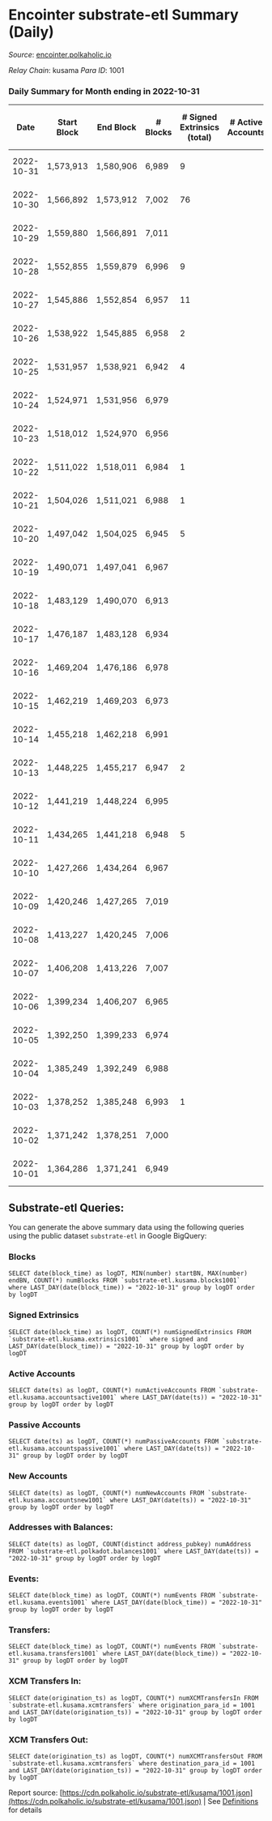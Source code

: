 # Encointer substrate-etl Summary (Daily)

_Source_: [encointer.polkaholic.io](https://encointer.polkaholic.io)

*Relay Chain*: kusama
*Para ID*: 1001



### Daily Summary for Month ending in 2022-10-31


| Date | Start Block | End Block | # Blocks | # Signed Extrinsics (total) | # Active Accounts | # Passive | # New | # Addresses with Balances | # Events | # Transfers | # XCM Transfers In | # XCM Transfers Out | Issues | 
| ---- | ----------- | --------- | -------- | --------------------------- | ----------------- | --------- | ----- | ------------------------- | -------- | ----------- | ------------------ | ------------------- | ------ |
| 2022-10-31 | 1,573,913 | 1,580,906 | 6,989 | 9 |  |  |  | 721 | 13,996 |   |   |   | 5 missing (0.07%) |
| 2022-10-30 | 1,566,892 | 1,573,912 | 7,002 | 76 |  |  |  | 720 | 14,192 |   |   |   | 19 missing (0.27%) |
| 2022-10-29 | 1,559,880 | 1,566,891 | 7,011 |  |  |  |  |  | 14,025 |   |   |   | 1 missing (0.01%) |
| 2022-10-28 | 1,552,855 | 1,559,879 | 6,996 | 9 |  |  |  |  | 14,022 |   |   |   | 29 missing (0.41%) |
| 2022-10-27 | 1,545,886 | 1,552,854 | 6,957 | 11 |  |  |  | 715 | 13,973 | 10 ($7.22) | 1 ($355.33) |   | 12 missing (0.17%) |
| 2022-10-26 | 1,538,922 | 1,545,885 | 6,958 | 2 |  |  |  | 703 | 13,933 |   | 1 ($0.36) |   | 6 missing (0.09%) |
| 2022-10-25 | 1,531,957 | 1,538,921 | 6,942 | 4 |  |  |  | 701 | 13,900 |   |   |   | 23 missing (0.33%) |
| 2022-10-24 | 1,524,971 | 1,531,956 | 6,979 |  |  |  |  | 697 | 13,958 |   |   |   | 7 missing (0.10%) |
| 2022-10-23 | 1,518,012 | 1,524,970 | 6,956 |  |  |  |  | 697 | 13,912 |   |   |   | 3 missing (0.04%) |
| 2022-10-22 | 1,511,022 | 1,518,011 | 6,984 | 1 |  |  |  |  | 13,989 |   |   |   | 6 missing (0.09%) |
| 2022-10-21 | 1,504,026 | 1,511,021 | 6,988 | 1 |  |  |  |  | 13,978 |   |   |   | 8 missing (0.11%) |
| 2022-10-20 | 1,497,042 | 1,504,025 | 6,945 | 5 |  |  |  |  | 13,946 |   |   |   | 39 missing (0.56%) |
| 2022-10-19 | 1,490,071 | 1,497,041 | 6,967 |  |  |  |  | 695 | 13,936 |   |   |   | 4 missing (0.06%) |
| 2022-10-18 | 1,483,129 | 1,490,070 | 6,913 |  |  |  |  | 695 | 13,826 |   |   |   | 29 missing (0.42%) |
| 2022-10-17 | 1,476,187 | 1,483,128 | 6,934 |  |  |  |  | 692 | 13,868 |   |   |   | 8 missing (0.12%) |
| 2022-10-16 | 1,469,204 | 1,476,186 | 6,978 |  |  |  |  | 691 | 13,956 |   |   |   | 5 missing (0.07%) |
| 2022-10-15 | 1,462,219 | 1,469,203 | 6,973 |  |  |  |  | 690 | 13,949 |   |   |   | 12 missing (0.17%) |
| 2022-10-14 | 1,455,218 | 1,462,218 | 6,991 |  |  |  |  | 690 | 13,982 |   |   |   | 10 missing (0.14%) |
| 2022-10-13 | 1,448,225 | 1,455,217 | 6,947 | 2 |  |  |  |  | 13,904 |   | 1 ($1.95) |   | 46 missing (0.66%) |
| 2022-10-12 | 1,441,219 | 1,448,224 | 6,995 |  |  |  |  | 660 | 13,992 |   |   |   | 11 missing (0.16%) |
| 2022-10-11 | 1,434,265 | 1,441,218 | 6,948 | 5 |  |  |  | 659 | 13,948 |   |   |   | 6 missing (0.09%) |
| 2022-10-10 | 1,427,266 | 1,434,264 | 6,967 |  |  |  |  | 659 | 13,935 |   |   |   | 32 missing (0.46%) |
| 2022-10-09 | 1,420,246 | 1,427,265 | 7,019 |  |  |  |  | 658 | 14,043 |   |   |   | 1 missing (0.01%) |
| 2022-10-08 | 1,413,227 | 1,420,245 | 7,006 |  |  |  |  | 658 | 14,012 |   |   |   | 13 missing (0.19%) |
| 2022-10-07 | 1,406,208 | 1,413,226 | 7,007 |  |  |  |  | 658 | 14,014 |   |   |   | 12 missing (0.17%) |
| 2022-10-06 | 1,399,234 | 1,406,207 | 6,965 |  |  |  |  | 655 | 13,930 |   |   |   | 9 missing (0.13%) |
| 2022-10-05 | 1,392,250 | 1,399,233 | 6,974 |  |  |  |  | 655 | 13,948 |   |   |   | 10 missing (0.14%) |
| 2022-10-04 | 1,385,249 | 1,392,249 | 6,988 |  |  |  |  | 653 | 13,976 |   |   |   | 13 missing (0.19%) |
| 2022-10-03 | 1,378,252 | 1,385,248 | 6,993 | 1 |  |  |  |  | 13,994 | 1 ($1.55) |   |   | 4 missing (0.06%) |
| 2022-10-02 | 1,371,242 | 1,378,251 | 7,000 |  |  |  |  |  | 14,002 |   |   |   | 10 missing (0.14%) |
| 2022-10-01 | 1,364,286 | 1,371,241 | 6,949 |  |  |  |  |  | 13,898 |   |   |   | 7 missing (0.10%) |

## Substrate-etl Queries:
You can generate the above summary data using the following queries using the public dataset `substrate-etl` in Google BigQuery:


### Blocks
```
SELECT date(block_time) as logDT, MIN(number) startBN, MAX(number) endBN, COUNT(*) numBlocks FROM `substrate-etl.kusama.blocks1001`  where LAST_DAY(date(block_time)) = "2022-10-31" group by logDT order by logDT
```


### Signed Extrinsics
```
SELECT date(block_time) as logDT, COUNT(*) numSignedExtrinsics FROM `substrate-etl.kusama.extrinsics1001`  where signed and LAST_DAY(date(block_time)) = "2022-10-31" group by logDT order by logDT
```


### Active Accounts
```
SELECT date(ts) as logDT, COUNT(*) numActiveAccounts FROM `substrate-etl.kusama.accountsactive1001` where LAST_DAY(date(ts)) = "2022-10-31" group by logDT order by logDT
```


### Passive Accounts
```
SELECT date(ts) as logDT, COUNT(*) numPassiveAccounts FROM `substrate-etl.kusama.accountspassive1001` where LAST_DAY(date(ts)) = "2022-10-31" group by logDT order by logDT
```


### New Accounts
```
SELECT date(ts) as logDT, COUNT(*) numNewAccounts FROM `substrate-etl.kusama.accountsnew1001` where LAST_DAY(date(ts)) = "2022-10-31" group by logDT order by logDT
```


### Addresses with Balances:
```
SELECT date(ts) as logDT, COUNT(distinct address_pubkey) numAddress FROM `substrate-etl.polkadot.balances1001` where LAST_DAY(date(ts)) = "2022-10-31" group by logDT order by logDT
```


### Events:
```
SELECT date(block_time) as logDT, COUNT(*) numEvents FROM `substrate-etl.kusama.events1001` where LAST_DAY(date(block_time)) = "2022-10-31" group by logDT order by logDT
```


### Transfers:
```
SELECT date(block_time) as logDT, COUNT(*) numEvents FROM `substrate-etl.kusama.transfers1001` where LAST_DAY(date(block_time)) = "2022-10-31" group by logDT order by logDT
```


### XCM Transfers In:
```
SELECT date(origination_ts) as logDT, COUNT(*) numXCMTransfersIn FROM `substrate-etl.kusama.xcmtransfers` where origination_para_id = 1001 and LAST_DAY(date(origination_ts)) = "2022-10-31" group by logDT order by logDT
```


### XCM Transfers Out:
```
SELECT date(origination_ts) as logDT, COUNT(*) numXCMTransfersOut FROM `substrate-etl.kusama.xcmtransfers` where destination_para_id = 1001 and LAST_DAY(date(origination_ts)) = "2022-10-31" group by logDT order by logDT
```



Report source: [https://cdn.polkaholic.io/substrate-etl/kusama/1001.json](https://cdn.polkaholic.io/substrate-etl/kusama/1001.json) | See [Definitions](/DEFINITIONS.md) for details
